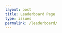 ```yaml
---
layout: post
title: Leaderboard Page
type: issues
permalink: /leaderboard/
---
```

<html lang="en">
<head>
    <meta charset="UTF-8">
    <meta name="viewport" content="width=device-width, initial-scale=1.0">
    <title>Leaderboard Page</title>
    <link rel="stylesheet" href="styles.css">
    <style>
        * {
            margin: 0;
            padding: 0;
            box-sizing: border-box;
        }

        body {
            font-family: Arial, sans-serif;
            display: flex;
            justify-content: center;
            background-color: #121212;
            padding: 20px;
        }

        .leaderboard-container {
            max-width: 1200px;
            width: 100%;
            background-color: #121212;
            border-radius: 8px;
            padding: 20px;
            box-shadow: 0px 4px 10px rgba(0, 0, 0, 0.1);
        }

        .header {
            text-align: center;
            padding: 20px;
            background-color: #2a7de1;
            border-radius: 8px;
            color: #ffffff;
        }

        .header h1 {
            font-size: 2em;
        }

        /* CTA Button Style for Team Links */
        .cta {
            position: relative;
            display: block;
            margin: 15px auto;
            padding: 12px 18px;
            text-align: center;
            text-decoration: none;
            transition: all 0.2s ease;
            border: none;
            background: none;
            cursor: pointer;
        }

        .cta:before {
            content: "";
            position: absolute;
            top: 0;
            left: 0;
            display: block;
            border-radius: 50px;
            background: #b1dae7;
            width: 45px;
            height: 45px;
            transition: all 0.3s ease;
        }

        .cta span {
            position: relative;
            font-family: "Ubuntu", sans-serif;
            font-size: 18px;
            font-weight: 700;
            letter-spacing: 0.05em;
            color: #234567;
        }

        .cta svg {
            position: relative;
            top: 0;
            margin-left: 10px;
            fill: none;
            stroke-linecap: round;
            stroke-linejoin: round;
            stroke: #234567;
            stroke-width: 2;
            transform: translateX(-5px);
            transition: all 0.3s ease;
        }

        .cta:hover:before {
            width: 100%;
            background: #b1dae7;
        }

        .cta:hover svg {
            transform: translateX(0);
        }

        .cta:active {
            transform: scale(0.95);
        }

        .stats-container {
            display: flex;
            justify-content: space-between;
            padding: 10px 0;
            border-top: 1px solid #444;
            border-bottom: 1px solid #444;
            color: #234567;
            font-weight: bold;
        }

        .team-members {
            font-size: 0.9em;
            color: #cccccc;
        }
    </style>
</head>
<body>

<div class="leaderboard-container">
    <div class="header">
        <h1>Leaderboard</h1>
        <p>Ranking Teams by Balance</p>
    </div>
    <div class="team-list" id="team-list">
        <!-- Team template for each leaderboard entry -->
        <template id="team-template">
            <a class="cta" href="#" target="_blank"> <!-- Link placeholder -->
                <div class="team-card">
                    <div class="rank">#<span class="rank-number"></span></div>
                    <div class="stats-container">
                        <div class="balance">Balance: <span class="balance-amount"></span></div>
                        <div class="roi">ROI: <span class="roi-percentage"></span></div>
                    </div>
                    <div class="team-members">
                        <strong>Team Members:</strong>
                        <ul class="member-list"></ul>
                    </div>
                </div>
            </a>
        </template>
    </div>
</div>

<script>
    // Team data with link, balance, ROI, and team members
    const teamsData = [
        { name: "Team Alpha", balance: 3200, roi: "15%", members: ["Alice", "Bob", "Charlie"], link: "https://example.com/team-alpha" },
        { name: "Team Beta", balance: 2900, roi: "10%", members: ["David", "Eva", "Frank"], link: "https://example.com/team-beta" },
        { name: "Team Gamma", balance: 2500, roi: "12%", members: ["George", "Helen", "Ivy"], link: "https://example.com/team-gamma" },
        { name: "Team Delta", balance: 2100, roi: "11%", members: ["Jack", "Kara", "Liam"], link: "https://example.com/team-delta" },
        { name: "Team Epsilon", balance: 4000, roi: "14%", members: ["Mona", "Nathan", "Olivia"], link: "https://example.com/team-epsilon" },
        { name: "Team Zeta", balance: 3000, roi: "9%", members: ["Paul", "Quincy", "Rachel"], link: "https://example.com/team-zeta" }
    ];

    // Sort teams by balance in descending order
    const sortedTeams = teamsData.sort((a, b) => b.balance - a.balance);

    // Populate the leaderboard with ranked teams
    function populateLeaderboard(teams) {
        const teamList = document.getElementById('team-list');
        const template = document.getElementById('team-template').content;

        teams.forEach((team, index) => {
            const teamElement = document.importNode(template, true);

            // Fill in the rank, balance, ROI, members, and link
            teamElement.querySelector('.rank-number').textContent = index + 1;
            teamElement.querySelector('.balance-amount').textContent = `$${team.balance.toLocaleString()}`;
            teamElement.querySelector('.roi-percentage').textContent = team.roi;
            teamElement.querySelector('.cta').href = team.link;

            const memberList = teamElement.querySelector('.member-list');
            team.members.forEach(member => {
                const memberItem = document.createElement('li');
                memberItem.textContent = member;
                memberList.appendChild(memberItem);
            });

            // Append to leaderboard
            teamList.appendChild(teamElement);
        });
    }

    // Initialize leaderboard
    populateLeaderboard(sortedTeams);
</script>

</body>
</html>